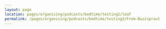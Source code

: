 ```yaml
---
layout: page
location: pages/organising/podcasts/bedtime/testing2/leaf
permalink: /pages/organising/podcasts/bedtime/testing2/From-Buzzsprout-02
---
```

